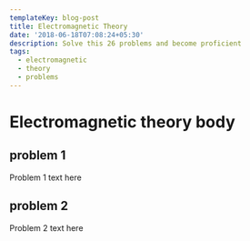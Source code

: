 ```yaml
---
templateKey: blog-post
title: Electromagnetic Theory
date: '2018-06-18T07:08:24+05:30'
description: Solve this 26 problems and become proficient
tags:
  - electromagnetic
  - theory
  - problems
---
```

# Electromagnetic theory body

## problem 1
Problem 1 text here 
## problem 2
Problem 2 text here 
